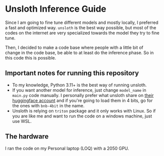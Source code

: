 # Unsloth Inference Guide

Since I am going to fine tune different models and mostly locally, I preferred a fast and optimized way. `unsloth` is the best way possible, but most of the codes on the internet are very specialized towards the model they try to fine tune. 

Then, I decided to make a code base where people with a little bit of change in the code base, be able to at least do the inference phase. So in this code this is possible. 

## Important notes for running this repository

- To my knowledge, Python 3.11+ is the best way of running unsloth. 
- If you want another model for inference, just change `model_name` in `main.py` code manually. I personally prefer what unsloth share on [their huggingface account](https://hf.co/unsloth) and if you're going to load them in 4 bits, go for the ones with `bnb-4bit` in the name. 
- Unsloth is relying on `triton` package and it only works with Linux. So if you are like me and want to run the code on a windows machine, just use WSL.

## The hardware

I ran the code on my Personal laptop (LOQ) with a 2050 GPU. 